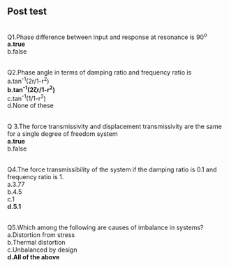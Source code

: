 ## Post test
<br>
Q1.Phase difference between input and response at resonance is 90<sup>o</sup><br>
<b>a.true</b><br>
b.false<br><br>

Q2.Phase angle in terms of damping ratio and frequency ratio is<br>
a.tan<sup>-1</sup>(2r/1-r<sup>2</sup>)<br>
<b>b.tan<sup>-1</sup>(2ζr/1-r<sup>2</sup>)</b><br>
c.tan<sup>-1</sup>(1/1-r<sup>2</sup>)<br>
d.None of these<br><br>

Q 3.The force transmissivity and displacement transmissivity are the same for a single degree of freedom system<br>
<b>a.true</b><br>
b.false<br><br>

Q4.The force transmissibility of the system if the damping ratio is 0.1 and frequency ratio is 1.<br>
a.3.77<br>
b.4.5<br>
c.1<br>
<b>d.5.1</b><br><br>

Q5.Which among the following are causes of imbalance in systems?<br>
a.Distortion from stress<br>
b.Thermal distortion<br>
c.Unbalanced by design<br>
<b>d.All of the above</b><br><br>